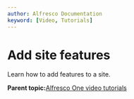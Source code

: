 ```yaml
---
author: Alfresco Documentation
keyword: [Video, Tutorials]
---
```


# Add site features

Learn how to add features to a site.

  

**Parent topic:**[Alfresco One video tutorials](../topics/alfresco-video-tutorials.md)


